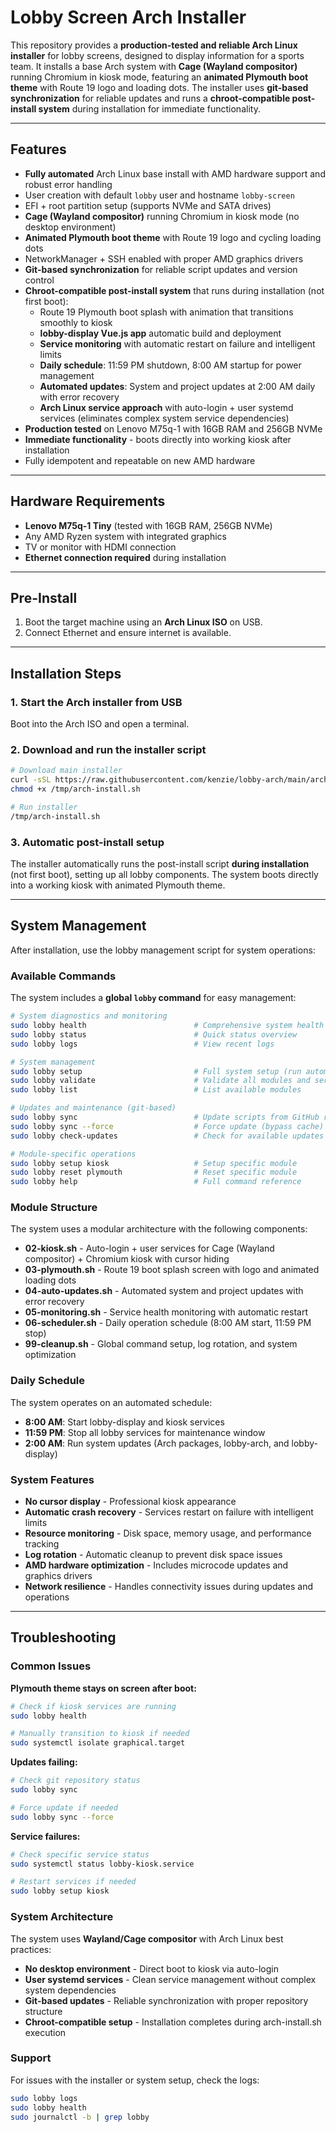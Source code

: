 # Lobby Screen Arch Installer

This repository provides a **production-tested and reliable Arch Linux installer** for lobby screens, designed to display information for a sports team. It installs a base Arch system with **Cage (Wayland compositor)** running Chromium in kiosk mode, featuring an **animated Plymouth boot theme** with Route 19 logo and loading dots. The installer uses **git-based synchronization** for reliable updates and runs a **chroot-compatible post-install system** during installation for immediate functionality.

---

## Features

- **Fully automated** Arch Linux base install with AMD hardware support and robust error handling
- User creation with default `lobby` user and hostname `lobby-screen`
- EFI + root partition setup (supports NVMe and SATA drives)
- **Cage (Wayland compositor)** running Chromium in kiosk mode (no desktop environment)
- **Animated Plymouth boot theme** with Route 19 logo and cycling loading dots
- NetworkManager + SSH enabled with proper AMD graphics drivers
- **Git-based synchronization** for reliable script updates and version control
- **Chroot-compatible post-install system** that runs during installation (not first boot):
  - Route 19 Plymouth boot splash with animation that transitions smoothly to kiosk
  - **lobby-display Vue.js app** automatic build and deployment
  - **Service monitoring** with automatic restart on failure and intelligent limits
  - **Daily schedule**: 11:59 PM shutdown, 8:00 AM startup for power management
  - **Automated updates**: System and project updates at 2:00 AM daily with error recovery
  - **Arch Linux service approach** with auto-login + user systemd services (eliminates complex system service dependencies)
- **Production tested** on Lenovo M75q-1 with 16GB RAM and 256GB NVMe
- **Immediate functionality** - boots directly into working kiosk after installation
- Fully idempotent and repeatable on new AMD hardware

---

## Hardware Requirements

- **Lenovo M75q-1 Tiny** (tested with 16GB RAM, 256GB NVMe)
- Any AMD Ryzen system with integrated graphics
- TV or monitor with HDMI connection
- **Ethernet connection required** during installation

---

## Pre-Install

1. Boot the target machine using an **Arch Linux ISO** on USB.
2. Connect Ethernet and ensure internet is available.

---

## Installation Steps

### 1. Start the Arch installer from USB

Boot into the Arch ISO and open a terminal.

### 2. Download and run the installer script

```bash
# Download main installer
curl -sSL https://raw.githubusercontent.com/kenzie/lobby-arch/main/arch-install.sh -o /tmp/arch-install.sh
chmod +x /tmp/arch-install.sh

# Run installer
/tmp/arch-install.sh
```

### 3. Automatic post-install setup

The installer automatically runs the post-install script **during installation** (not first boot), setting up all lobby components. The system boots directly into a working kiosk with animated Plymouth theme.

---

## System Management

After installation, use the lobby management script for system operations:

### Available Commands

The system includes a **global `lobby` command** for easy management:

```bash
# System diagnostics and monitoring
sudo lobby health                        # Comprehensive system health check
sudo lobby status                        # Quick status overview
sudo lobby logs                          # View recent logs

# System management
sudo lobby setup                         # Full system setup (run automatically on first boot)  
sudo lobby validate                      # Validate all modules and services
sudo lobby list                          # List available modules

# Updates and maintenance (git-based)
sudo lobby sync                          # Update scripts from GitHub repository using git pull
sudo lobby sync --force                  # Force update (bypass cache)
sudo lobby check-updates                 # Check for available updates using git fetch

# Module-specific operations  
sudo lobby setup kiosk                   # Setup specific module
sudo lobby reset plymouth                # Reset specific module
sudo lobby help                          # Full command reference
```

### Module Structure

The system uses a modular architecture with the following components:

- **02-kiosk.sh** - Auto-login + user services for Cage (Wayland compositor) + Chromium kiosk with cursor hiding
- **03-plymouth.sh** - Route 19 boot splash screen with logo and animated loading dots
- **04-auto-updates.sh** - Automated system and project updates with error recovery
- **05-monitoring.sh** - Service health monitoring with automatic restart
- **06-scheduler.sh** - Daily operation schedule (8:00 AM start, 11:59 PM stop)  
- **99-cleanup.sh** - Global command setup, log rotation, and system optimization

### Daily Schedule

The system operates on an automated schedule:
- **8:00 AM**: Start lobby-display and kiosk services
- **11:59 PM**: Stop all lobby services for maintenance window
- **2:00 AM**: Run system updates (Arch packages, lobby-arch, and lobby-display)

### System Features

- **No cursor display** - Professional kiosk appearance
- **Automatic crash recovery** - Services restart on failure with intelligent limits
- **Resource monitoring** - Disk space, memory usage, and performance tracking
- **Log rotation** - Automatic cleanup to prevent disk space issues
- **AMD hardware optimization** - Includes microcode updates and graphics drivers
- **Network resilience** - Handles connectivity issues during updates and operations

---

## Troubleshooting

### Common Issues

**Plymouth theme stays on screen after boot:**
```bash
# Check if kiosk services are running
sudo lobby health

# Manually transition to kiosk if needed
sudo systemctl isolate graphical.target
```

**Updates failing:**
```bash
# Check git repository status
sudo lobby sync

# Force update if needed
sudo lobby sync --force
```

**Service failures:**
```bash
# Check specific service status
sudo systemctl status lobby-kiosk.service

# Restart services if needed
sudo lobby setup kiosk
```

### System Architecture

The system uses **Wayland/Cage compositor** with Arch Linux best practices:
- **No desktop environment** - Direct boot to kiosk via auto-login
- **User systemd services** - Clean service management without complex system dependencies  
- **Git-based updates** - Reliable synchronization with proper repository structure
- **Chroot-compatible setup** - Installation completes during arch-install.sh execution

### Support

For issues with the installer or system setup, check the logs:
```bash
sudo lobby logs
sudo lobby health
sudo journalctl -b | grep lobby
```
